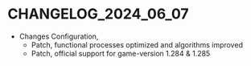 ﻿# CHANGELOG_2024_06_07

+ Changes Configuration,
  - Patch, functional processes optimized and algorithms improved
  - Patch, official support for game-version 1.284 & 1.285